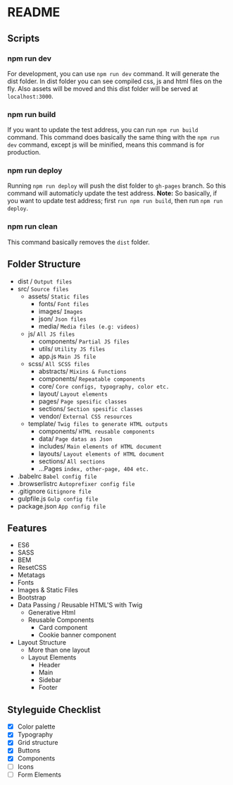 # README

## Scripts

### npm run dev
For development, you can use ```npm run dev``` command. It will generate the dist folder. In dist folder you can see compiled css, js and html files on the fly. Also assets will be moved and this dist folder will be served at ```localhost:3000```.

### npm run build
If you want to update the test address, you can run ```npm run build``` command. This command does basically the same thing with the ```npm run dev``` command, except js will be minified, means this command is for production.

### npm run deploy
Running ```npm run deploy``` will push the dist folder to ```gh-pages``` branch. So this command will automaticly update the test address.
**Note:** So basically, if you want to update test address; first ```run npm run build```, then run ```npm run deploy```.

### npm run clean
This command basically removes the ```dist``` folder. 

## Folder Structure

- dist / ```Output files```
- src/ ```Source files```
  - assets/ ```Static files```
    - fonts/ ```Font files```
    - images/ ```Images```
    - json/ ```Json files```
    - media/ ```Media files (e.g: videos)```
  - js/ ```All JS files```
    - components/ ```Partial JS files```
    - utils/ ```Utility JS files```
    - app.js ```Main JS file```
  - scss/ ```All SCSS files```
    - abstracts/ ```Mixins & Functions```
    - components/ ```Repeatable components```
    - core/ ```Core configs, typography, color etc.```
    - layout/ ```Layout elements```
    - pages/ ```Page spesific classes```
    - sections/ ```Section spesific classes```
    - vendor/ ```External CSS resources```
  - template/ ```Twig files to generate HTML outputs```
    - components/ ```HTML reusable components```
    - data/ ```Page datas as Json```
    - includes/ ```Main elements of HTML document```
    - layouts/ ```Layout elements of HTML document```
    - sections/ ```All sections```
    - ...Pages ```index, other-page, 404 etc.```
- .babelrc ```Babel config file```
- .browserlistrc ```Autoprefixer config file```
- .gitignore ```Gitignore file```
- gulpfile.js ```Gulp config file```
- package.json ```App config file```

## Features

- ES6
- SASS
- BEM
- ResetCSS
- Metatags
- Fonts
- Images & Static Files
- Bootstrap
- Data Passing / Reusable HTML'S with Twig
	- Generative Html
	- Reusable Components
		- Card component
		- Cookie banner component
- Layout Structure
	- More than one layout
	- Layout Elements
		- Header
		- Main
		- Sidebar
		- Footer

## Styleguide Checklist

- [x] Color palette
- [x] Typography
- [x] Grid structure
- [x] Buttons
- [x] Components
- [ ] Icons
- [ ] Form Elements